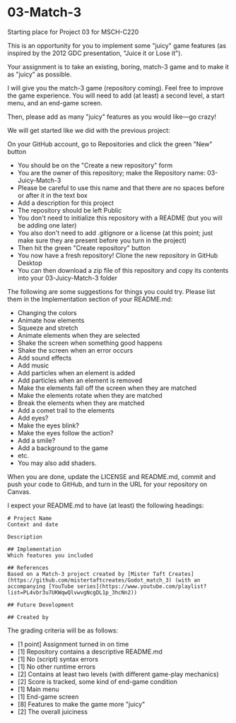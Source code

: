 # 03-Match-3
Starting place for Project 03 for MSCH-C220

This is an opportunity for you to implement some "juicy" game features (as inspired by the 2012 GDC presentation, "Juice it or Lose it").

Your assignment is to take an existing, boring, match-3 game and to make it as "juicy" as possible.

I will give you the match-3 game (repository coming). Feel free to improve the game experience. You will need to add (at least) a second level, a start menu, and an end-game screen.

Then, please add as many "juicy" features as you would like—go crazy!  

We will get started like we did with the previous project:

On your GitHub account, go to Repositories and click the green "New" button

 - You should be on the "Create a new repository" form
 - You are the owner of this repository; make the Repository name: 03-Juicy-Match-3
 - Please be careful to use this name and that there are no spaces before or after it in the text box
 - Add a description for this project
 - The repository should be left Public
 - You don't need to initialize this repository with a README (but you will be adding one later)
 - You also don't need to add .gitignore or a license (at this point; just make sure they are present before you turn in the project)
 - Then hit the green "Create repository" button
 - You now have a fresh repository! Clone the new repository in GitHub Desktop
 - You can then download a zip file of this repository and copy its contents into your 03-Juicy-Match-3 folder

The following are some suggestions for things you could try. Please list them in the Implementation section of your README.md:
 - Changing the colors
 - Animate how elements
 - Squeeze and stretch
 - Animate elements when they are selected
 - Shake the screen when something good happens
 - Shake the screen when an error occurs
 - Add sound effects
 - Add music
 - Add particles when an element is added
 - Add particles when an element is removed
 - Make the elements fall off the screen when they are matched
 - Make the elements rotate when they are matched
 - Break the elements when they are matched
 - Add a comet trail to the elements
 - Add eyes?
 - Make the eyes blink?
 - Make the eyes follow the action?
 - Add a smile?
 - Add a background to the game
 - etc.
 - You may also add shaders.

When you are done, update the LICENSE and README.md, commit and push your code to GitHub, and turn in the URL for your repository on Canvas.

I expect your README.md to have (at least) the following headings:
```
# Project Name
Context and date

Description

## Implementation
Which features you included

## References
Based on a Match-3 project created by [Mister Taft Creates](https://github.com/mistertaftcreates/Godot_match_3) (with an accompanying [YouTube series](https://www.youtube.com/playlist?list=PL4vbr3u7UKWqwQlvwvgNcgDL1p_3hcNn2))

## Future Development

## Created by
```

The grading criteria will be as follows:

 - [1 point] Assignment turned in on time
 - [1] Repository contains a descriptive README.md
 - [1] No (script) syntax errors
 - [1] No other runtime errors
 - [2] Contains at least two levels (with different game-play mechanics)
 - [2] Score is tracked, some kind of end-game condition
 - [1] Main menu
 - [1] End-game screen
 - [8] Features to make the game more "juicy"
 - [2] The overall juiciness
